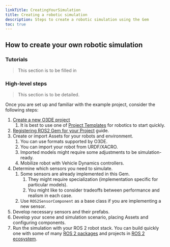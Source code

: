 ```yaml
---
linkTitle: CreatingYourSimulation
title: Creating a robotic simulation
description: Steps to create a robotic simulation using the Gem
toc: true
---
```


## How to create your own robotic simulation

### Tutorials

>This section is to be filled in

### High-level steps

>This section is to be detailed.

Once you are set up and familiar with the example project, consider the following steps:
1. [Create a new O3DE project](/docs/welcome-guide/create/)
   1. It is best to use one of [Project Templates](/docs/interactivity/robotics/overview.md) for robotics to start quickly.
2. [Registering ROS2 Gem for your Project](/docs/user-guide/project-config/register-gems/) guide.
3. Create or import Assets for your robots and environment.
   1. You can use formats supported by O3DE.
   2. You can import your robot from URDF/XACRO.
   3. Imported models might require some adjustments to be simulation-ready.
   4. Mobilize robot with Vehicle Dynamics controllers.
4. Determine which sensors you need to simulate.
   1. Some sensors are already implemented in this Gem.
      1. They might require specialization (implementation specific for particular models).
      2. You might like to consider tradeoffs between performance and realism in each case.
   2. Use `ROS2SensorComponent` as a base class if you are implementing a new sensor. 
5. Develop necessary sensors and their prefabs.
7. Develop your scene and simulation scenario, placing Assets and configuring components.
8. Run the simulation with your ROS 2 robot stack. You can build quickly one with some of many [ROS 2 packages](https://index.ros.org/packages/#humble) and projects in [ROS 2 ecosystem](https://project-awesome.org/fkromer/awesome-ros2).


